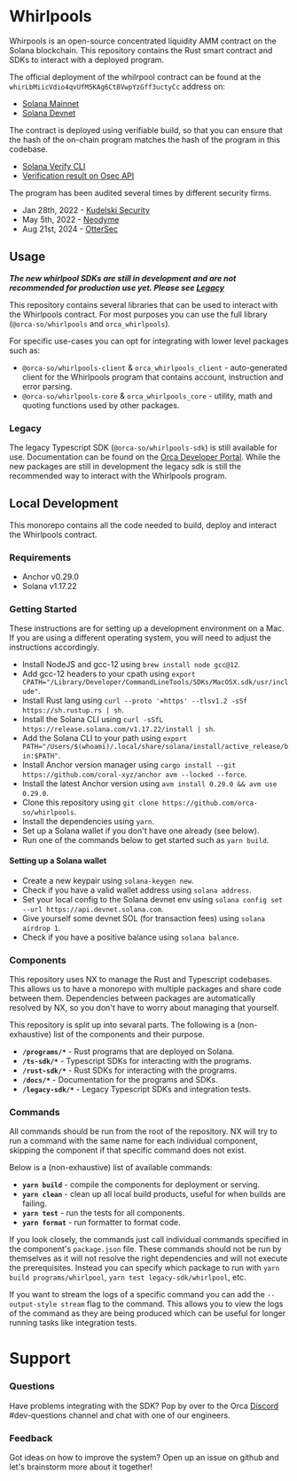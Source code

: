 # Whirlpools

Whirpools is an open-source concentrated liquidity AMM contract on the Solana blockchain.
This repository contains the Rust smart contract and SDKs to interact with a deployed program.

The official deployment of the whilrpool contract can be found at the `whirLbMiicVdio4qvUfM5KAg6Ct8VwpYzGff3uctyCc` address on:
- [Solana Mainnet](https://solscan.io/account/whirLbMiicVdio4qvUfM5KAg6Ct8VwpYzGff3uctyCc)
- [Solana Devnet](https://solscan.io/account/whirLbMiicVdio4qvUfM5KAg6Ct8VwpYzGff3uctyCc?cluster=devnet)

The contract is deployed using verifiable build, so that you can ensure that the hash of the on-chain program matches the hash of the program in this codebase.
- [Solana Verify CLI](https://github.com/Ellipsis-Labs/solana-verifiable-build)
- [Verification result on Osec API](https://verify.osec.io/status/whirLbMiicVdio4qvUfM5KAg6Ct8VwpYzGff3uctyCc)

The program has been audited several times by different security firms.
* Jan 28th, 2022 - [Kudelski Security](/.audits/2022-01-28.pdf)
* May 5th, 2022 - [Neodyme](/.audits/2022-05-05.pdf)
* Aug 21st, 2024 - [OtterSec](/.audits/2024-08-21.pdf)

## Usage

***The new whirlpool SDKs are still in development and are not recommended for production use yet. Please see [Legacy](#legacy)***

This repository contains several libraries that can be used to interact with the Whirlpools contract. For most purposes you can use the full library (`@orca-so/whirlpools` and `orca_whirlpools`).

For specific use-cases you can opt for integrating with lower level packages such as:
* `@orca-so/whirlpools-client` & `orca_whirlpools_client` - auto-generated client for the Whirlpools program that contains account, instruction and error parsing.
* `@orca-so/whirlpools-core` & `orca_whirlpools_core` - utility, math and quoting functions used by other packages.

### Legacy

The legacy Typescript SDK (`@orca-so/whirlpools-sdk`) is still available for use. Documentation can be found on the [Orca Developer Portal](https://orca-so.gitbook.io/orca-developer-portal/orca/welcome). While the new packages are still in development the legacy sdk is still the recommended way to interact with the Whirlpools program.

## Local Development

This monorepo contains all the code needed to build, deploy and interact the Whirlpools contract.

### Requirements

- Anchor v0.29.0
- Solana v1.17.22

### Getting Started

These instructions are for setting up a development environment on a Mac. If you are using a different operating system, you will need to adjust the instructions accordingly.

* Install NodeJS and gcc-12 using `brew install node gcc@12`.
* Add gcc-12 headers to your cpath using `export CPATH="/Library/Developer/CommandLineTools/SDKs/MacOSX.sdk/usr/include"`.
* Install Rust lang using `curl --proto '=https' --tlsv1.2 -sSf https://sh.rustup.rs | sh`.
* Install the Solana CLI using `curl -sSfL https://release.solana.com/v1.17.22/install | sh`.
* Add the Solana CLI to your path using `export PATH="/Users/$(whoami)/.local/share/solana/install/active_release/bin:$PATH"`.
* Install Anchor version manager using `cargo install --git https://github.com/coral-xyz/anchor avm --locked --force`.
* Install the latest Anchor version using `avm install 0.29.0 && avm use 0.29.0`.
* Clone this repository using `git clone https://github.com/orca-so/whirlpools`.
* Install the dependencies using `yarn`.
* Set up a Solana wallet if you don't have one already (see below).
* Run one of the commands below to get started such as `yarn build`.

#### Setting up a Solana wallet

* Create a new keypair using `solana-keygen new`.
* Check if you have a valid wallet address using `solana address`.
* Set your local config to the Solana devnet env using `solana config set --url https://api.devnet.solana.com`.
* Give yourself some devnet SOL (for transaction fees) using `solana airdrop 1`.
* Check if you have a positive balance using `solana balance`.

### Components

This repository uses NX to manage the Rust and Typescript codebases. This allows us to have a monorepo with multiple packages and share code between them. Dependencies between packages are automatically resolved by NX, so you don't have to worry about managing that yourself.

This repository is split up into sevaral parts. The following is a (non-exhaustive) list of the components and their purpose.

* **`/programs/*`** - Rust programs that are deployed on Solana.
* **`/ts-sdk/*`** - Typescript SDKs for interacting with the programs.
* **`/rust-sdk/*`** - Rust SDKs for interacting with the programs.
* **`/docs/*`** - Documentation for the programs and SDKs.
* **`/legacy-sdk/*`** - Legacy Typescript SDKs and integration tests.

### Commands

All commands should be run from the root of the repository. NX will try to run a command with the same name for each individual component, skipping the component if that specific command does not exist.

Below is a (non-exhaustive) list of available commands:
* **`yarn build`** - compile the components for deployment or serving.
* **`yarn clean`** - clean up all local build products, useful for when builds are failing.
* **`yarn test`** - run the tests for all components.
* **`yarn format`** - run formatter to format code.

If you look closely, the commands just call individual commands specified in the component's `package.json` file. These commands should not be run by themselves as it will not resolve the right dependencies and will not execute the prerequisites. Instead you can specify which package to run with `yarn build programs/whirlpool`, `yarn test legacy-sdk/whirlpool`, etc.

If you want to stream the logs of a specific command you can add the `--output-style stream` flag to the command. This allows you to view the logs of the command as they are being produced which can be useful for longer running tasks like integration tests.

# Support

### Questions

Have problems integrating with the SDK? Pop by over to the Orca [Discord](https://discord.gg/nSwGWn5KSG) #dev-questions channel and chat with one of our engineers.

### Feedback

Got ideas on how to improve the system? Open up an issue on github and let's brainstorm more about it together!


